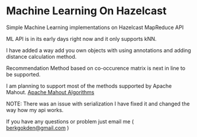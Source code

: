 Machine Learning On Hazelcast
=============================

Simple Machine Learning implementations on Hazelcast MapReduce API

ML API is in its early days right now and it only supports kNN.

I have added a way add you own objects with using annotations and adding distance calculation method.

Recommendation Method based on co-occurence matrix is next in line to be supported.

I am planning to support most of the methods supported by Apache Mahout.
[Apache Mahout Algorithms](https://mahout.apache.org/users/basics/algorithms.html)

NOTE: There was an issue with serialization I have fixed it and changed the way how my api works.

If you have any questions or problem just email me ( berkgokden@gmail.com )
